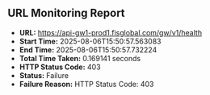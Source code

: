 ## URL Monitoring Report

- **URL:** https://api-gw1-prod1.fisglobal.com/gw/v1/health
- **Start Time:** 2025-08-06T15:50:57.563083
- **End Time:** 2025-08-06T15:50:57.732224
- **Total Time Taken:** 0.169141 seconds
- **HTTP Status Code:** 403
- **Status:** Failure
- **Failure Reason:** HTTP Status Code: 403

